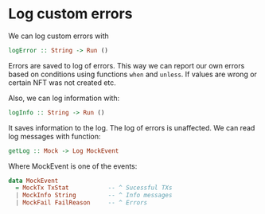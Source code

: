# Log custom errors

We can log custom errors with

```haskell
logError :: String -> Run ()
```

Errors are saved to log of errors. This way we can report our own errors based on conditions
using functions `when` and `unless`.
If values are wrong or certain NFT was not created etc.

Also, we can log information with:

```haskell
logInfo :: String -> Run ()
```

It saves information to the log. The log of errors is unaffected.
We can read log messages with function:

```haskell
getLog :: Mock -> Log MockEvent
```

Where MockEvent is one of the events:

```haskell
data MockEvent
  = MockTx TxStat           -- ^ Sucessful TXs
  | MockInfo String         -- ^ Info messages
  | MockFail FailReason     -- ^ Errors
```



